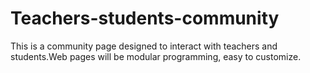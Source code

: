 # Teachers-students-community
This is a community page designed to interact with teachers and students.Web pages will be modular programming, easy to customize. 
